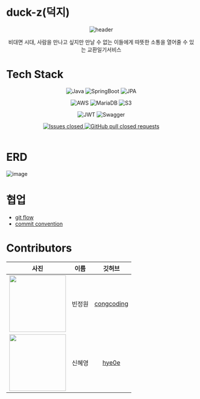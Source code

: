 # duck-z(덕지)
<div align="center">

![header](https://capsule-render.vercel.app/api?type=Soft&color=gradient&hexcode&height=300&section=header&text=duck-z&fontSize=90&animation=fadeIn)
</div>

<p align="center">
 <p align="center">비대면 시대, 사람을 만나고 싶지만 만날 수 없는 이들에게 따뜻한 소통을 열어줄 수 있는 교환일기서비스</p>
</p>

# Tech Stack
<div align="center">
  
  ![Java](https://img.shields.io/badge/Java-1.8.0-007396?logo=Java&style=flat)
  ![SpringBoot](https://img.shields.io/badge/SpringBoot-2.1.7-6db33f?logo=Spring-Boot&style=flat)
  ![JPA](https://img.shields.io/badge/JPA--59666c?logo=Hibernate&style=flat)
  
  ![AWS](https://img.shields.io/badge/AWS-EC2%20t2.micro-003545?logo=Amazon-AWS&style=flat)
  ![MariaDB](https://img.shields.io/badge/RDS-MariaDB%2010.4.13-003545?logo=mariadb&style=flat)
  ![S3](https://img.shields.io/badge/S3--569A31?logo=Amazon-S3&style=flat)
  
  ![JWT](https://img.shields.io/badge/JWT--000000?logo=JSON-Web-Tokens&style=flat)
  ![Swagger](https://img.shields.io/badge/Swagger--85ea2d?logo=Swagger&style=flat)


  <a href="https://github.com/TikitakaDiary/MemoryTrace-Server/issues">
    <img alt="Issues closed" src="https://img.shields.io/github/issues-closed/TikitakaDiary/MemoryTrace-Server?color=0088ff" />
  </a>
  <a href="https://github.com/TikitakaDiary/MemoryTrace-Server/pulls">
    <img alt="GitHub pull closed requests" src="https://img.shields.io/github/issues-pr-closed/TikitakaDiary/MemoryTrace-Server?color=0088ff" />
  </a>
  <br />
  <br />
</div>

# ERD

![image](https://user-images.githubusercontent.com/46226445/120103164-45c2b280-c189-11eb-93a5-aade610e08d6.png)

# 협업
- [git flow](https://woowabros.github.io/experience/2017/10/30/baemin-mobile-git-branch-strategy.html)
- [commit convention](https://doublesprogramming.tistory.com/256)

# Contributors
<div align="center">
  
| 사진 | 이름 | 깃허브 |
| :-: | :-: | :-: |
| <img src="https://user-images.githubusercontent.com/46226445/120104119-eb782080-c18d-11eb-9190-33cb4c5ce423.png" width="150px"> | 빈정원 | [congcoding](https://github.com/congcoding) |
| <img src="https://user-images.githubusercontent.com/46226445/120104131-f632b580-c18d-11eb-8858-2cd6e9e777a7.png" width="150px"> | 신혜영 | [hye0e](https://github.com/hye0e) |
</div>




